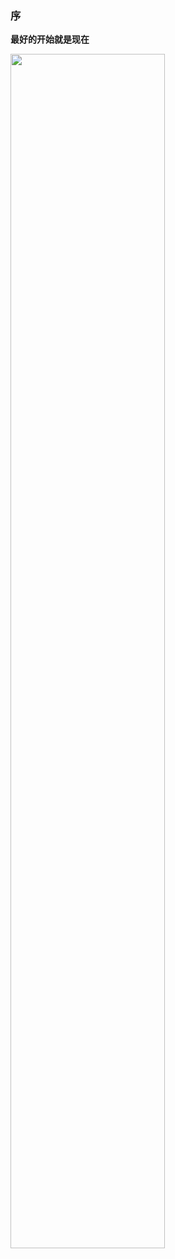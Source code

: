 

### 序

**最好的开始就是现在**

<img src="https://dfairy-1258930237.cos.ap-shanghai.myqcloud.com/%E6%8E%A2%E7%B4%A21.jpg" width = 70% height = 70%/>





